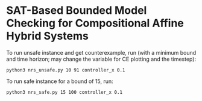 # SAT-Based Bounded Model Checking for Compositional Affine Hybrid Systems

To run unsafe instance and get counterexample, run (with a minimum bound and time horizon; may change the variable for CE plotting and the timestep):

`python3 nrs_unsafe.py 10 91 controller_x 0.1`

To run safe instance for a bound of 15, run:

`python3 nrs_safe.py 15 100 controller_x 0.1`
